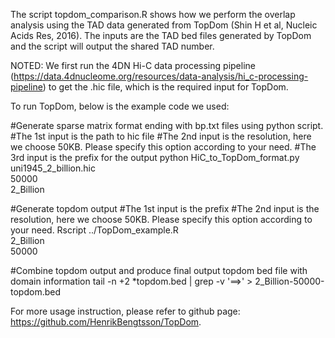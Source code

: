 The script topdom_comparison.R shows how we perform the overlap analysis using the TAD data generated from TopDom (Shin H et al, Nucleic Acids Res, 2016).  The inputs are the TAD bed files generated by TopDom and the script will output the shared TAD number.

NOTED: We first run the 4DN Hi-C data processing pipeline (https://data.4dnucleome.org/resources/data-analysis/hi_c-processing-pipeline) to get the .hic file, which is the required input for TopDom. 

To run TopDom, below is the example code we used:

#Generate sparse matrix format ending with bp.txt files using python script. 
#The 1st input is the path to hic file
#The 2nd input is the resolution, here we choose 50KB. Please specify this option according to your need.
#The 3rd input is the prefix for the output
python HiC_to_TopDom_format.py \
uni1945_2_billion.hic \
50000 \
2_Billion

#Generate topdom output
#The 1st input is the prefix
#The 2nd input is the resolution, here we choose 50KB. Please specify this option according to your need.
Rscript ../TopDom_example.R \
2_Billion \
50000

#Combine topdom output and produce final output topdom bed file with domain information
tail -n +2 *topdom.bed | grep -v '==>' > 2_Billion-50000-topdom.bed

For more usage instruction, please refer to github page: https://github.com/HenrikBengtsson/TopDom.

